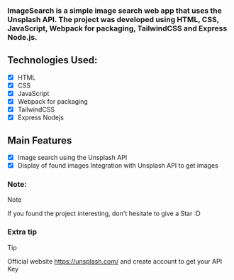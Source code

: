 ### ImageSearch is a simple image search web app that uses the Unsplash API. The project was developed using HTML, CSS, JavaScript, Webpack for packaging, TailwindCSS and Express Node.js.
## Technologies Used:

- [x] HTML
- [x] CSS
- [x] JavaScript
- [x] Webpack for packaging
- [x] TailwindCSS
- [x] Express Nodejs

## Main Features
- [x] Image search using the Unsplash API
- [x] Display of found images Integration with Unsplash API to get images

### Note: 
> [!NOTE]  
> If you found the project interesting, don't hesitate to give a Star :D
### Extra tip
> [!TIP]
> Official website https://unsplash.com/ and create account to get your API Key
